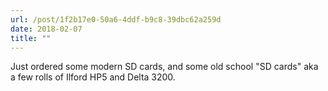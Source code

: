 ```yaml
---
url: /post/1f2b17e0-50a6-4ddf-b9c8-39dbc62a259d
date: 2018-02-07
title: ""
---
```


Just ordered some modern SD cards, and some old school "SD cards" aka a few rolls of Ilford HP5 and Delta 3200.